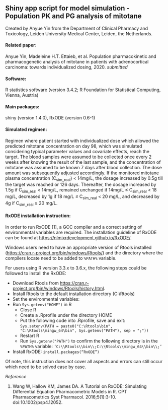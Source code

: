 ## Shiny app script for model simulation - Population PK and PG analysis of mitotane 
Created by Anyue Yin from the Department of Clinical Pharmacy and Toxicology, Leiden University Medical Center, Leiden, the Netherlands.

#### Related paper:
Anyue Yin, Madeleine H.T. Ettaieb, et al. Population pharmacokinetic and pharmacogenetic analysis of mitotane in patients with adrenocortical carcinoma: towards individualized dosing, 2020. *submitted*

#### Software: 
R statistics software (version 3.4.2; R Foundation for Statistical Computing, Vienna, Austria) 

#### Main packages:
shiny (version 1.4.0), RxODE (version 0.6-1) 

#### Simulated regimen:
Regimen where patient started with individualized dose which allowed the predicted mitotane concentration on day 98, which was simulated considering typical parameter values and covariate effects, reach the target. The blood samples were assumed to be collected once every 2 weeks after knowing the result of the last sample, and the concentration of mitotane was assumed to be known 7 days after blood collection. The dose amount was subsequently adjusted accordingly. If the monitored mitotane plasma concentration (C<sub>sim_real</sub>) < 14mg/L, the dosage increased by 0.5g till the target was reached or 126 days. Thereafter, the dosage increased by 1.5g if C<sub>sim_real</sub> < 14mg/L, remained unchanged if 14mg/L ≤ C<sub>sim_real</sub> < 18 mg/L, decreased by 1g if 18 mg/L ≤ C<sub>sim_real</sub> < 20 mg/L, and decreased by 4g if C<sub>sim_real</sub> ≥ 20 mg/L.

#### RxODE installation instruction:
In order to run RxODE \[1\], a GCC compiler and a correct setting of environmental variables are required. The installation guideline of RxODE can be found at https://nlmixrdevelopment.github.io/RxODE/.

Windows users need to have an appropriate version of Rtools installed (https://cran.r-project.org/bin/windows/Rtools/) and the directory where the compilers locate need to be added to `%PATH%` variable.

For users using R version 3.3.x to 3.6.x, the following steps could be followed to install the RxODE:
- Download Rtools from https://cran.r-project.org/bin/windows/Rtools/history.html.
-  Install Rtools to the default installation directory (C:\Rtools)
-  Set the environmental variables:
  - Run `Sys.getenv("HOME")` in R
	- Close R
	- Create a .Rprofile under the directory HOME
	- Put the following code into .Rprofile, save and exit:  
  `Sys.setenv(PATH = paste0("C:\Rtools\bin", "C:\Rtools\mingw_64\bin", Sys.getenv("PATH"), sep = ";"))`
	-  Restart R
	-  Run `Sys.getenv("PATH")` to confirm the following directory is in the `%PATH%` variable: `‘C:\\Rtools\\bin\\;C:\\Rtools\\mingw_64\\bin\\;’`
- Install RxODE: `install.packages(“RxODE”)`

Of note, this instruction does not cover all aspects and errors can still occur which need to be solved case by case.


*Reference*
1. Wang W, Hallow KM, James DA. A Tutorial on RxODE: Simulating Differential Equation Pharmacometric Models in R. CPT Pharmacometrics Syst Pharmacol. 2016;5(1):3-10. doi:10.1002/psp4.12052.
